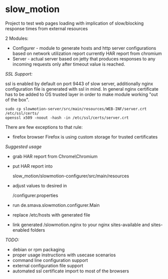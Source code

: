 slow_motion
============

Project to test web pages loading with implication of slow/blocking response times from external resources

2 Modules:

* Configurer - module to generate hosts and http server configurations based on network utilization report
currently HAR report from chromium
* Server - actual server based on jetty that produces responses to any incoming requests only after timeout
value is reached.

_SSL Support:_

ssl is enabled by default on port 9443 of slow server, additionally nginx configuration file is generated
with ssl in mind. In general nginx certificate has to be added to OS trusted layer in order to make module working
"out of the box".

    sudo cp slowmotion-server/src/main/resources/WEB-INF/server.crt /etc/ssl/certs/
    openssl x509 -noout -hash -in /etc/ssl/certs/server.crt

There are few exceptions to that rule:

* firefox browser
    Firefox is using custom storage for trusted certificates


_Suggested usage_
* grab HAR report from Chrome\Chromium
* put HAR report into

    slow_motion/slowmotion-configurer/src/main/resources

* adjust values to desired in

    /configurer.properties

* run de.smava.slowmotion.configurer.Main
* replace /etc/hosts with generated file
* link generated /slowmotion.nginx to your nginx sites-available and sites-enabled folders

_TODO:_
* debian or rpm packaging
* proper usage instructions with usecase scenarios
* command line configuration support
* external configuration file support
* automated ssl certificate import to most of the browsers
